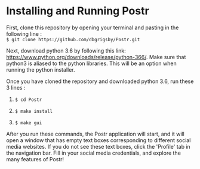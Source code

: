 # Installing and Running Postr  

First, clone this repository by opening your terminal and pasting in the following line :  
`$ git clone https://github.com/dbgrigsby/Postr.git`  

Next, download python 3.6 by following this link: https://www.python.org/downloads/release/python-366/. Make sure that python3 is aliased to the python libraries. This will be an option when running the python installer.


Once you have cloned the repository and downloaded python 3.6, run these 3 lines :

1. `$ cd Postr`  

2. `$ make install`

3. `$ make gui`  

After you run these commands, the Postr application will start, and it will open a window that has empty text boxes corresponding to different social media websites. If you do not see these text boxes, click the 'Profile' tab in the navigation bar. Fill in your social media credentials, and explore the many features of Postr!
